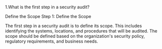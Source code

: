 1.What is the first step in a security audit?


Define the Scope
Step 1: Define the Scope

The first step in a security audit is to define its scope. This includes identifying the systems, locations, and procedures that will be audited. The scope should be defined based on the organization's security policy, regulatory requirements, and business needs.
